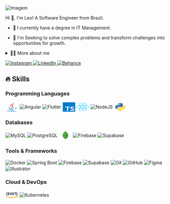 <!-- GIF -->
<p align="left">
  <img src="https://s11.gifyu.com/images/SOsL6.gif" alt="Imagem">
</p>

<!-- Presentation -->
<p align="left">
  Hi 👋, I'm Leo! A Software Engineer from Brazil.

  - 🌱 I currently have a degree in IT Management.

  - 🔭 I'm Seeking to solve complex problems and transform challenges into opportunities for growth.
</p>

<!-- Dropdown -->
<details>
  <summary>👨‍💻 More about me</summary>

  - 💬 I am 36 years old, currently living in Brazil. I have extensive experience as a Software Engineer, specializing in fullstack development, IT management, and UI/UX design. I have led and contributed to several large-scale projects, including SaaS systems for cattle farms, event management applications, and CRM systems for governmental organizations.

  - 🛠️ I have worked with technologies such as **Java**, **Angular**, **Flutter**, **TypeScript**, **React**, **NodeJS**, **Python**, and various databases like **MySQL**, **PostgreSQL**, **MongoDB**, **Firebase**, and **Supabase**. My cloud experience includes **AWS**, **Kubernetes**, and **Spring Cloud**.

  - 🚀 In addition to my technical skills, I have experience working with clients such as **Ministério da Saúde**, **Sebrae**, **PNUD**, **OPAS**, and **FUNASA**. I have developed both mobile apps and websites for these clients, as well as communication bots for WhatsApp and email.

  - ⚡ I am passionate about solving complex problems and transforming them into opportunities for growth. In my free time, I enjoy exploring new technologies, reading, and sharing my knowledge through YouTube, where I create content about audiovisual topics and video editing.
</details>


<!-- Links -->
<p align="left">
  <a href="https://www.instagram.com/leoapoena/" style="outline: none;">
    <img src="https://img.shields.io/badge/Instagram-E4405F?style=for-the-badge&logo=instagram&logoColor=white" alt="Instagram">
  </a>
  <a href="https://www.linkedin.com/in/leonardo-raposo-5b0a70144/" style="outline: none;">
    <img src="https://img.shields.io/badge/LinkedIn-0077B5?style=for-the-badge&logo=linkedin&logoColor=white" alt="LinkedIn">
  </a>
  <a href="https://www.behance.net/leonardoapoena" style="outline: none;">
    <img src="https://img.shields.io/badge/Behance-1769ff?style=for-the-badge&logo=behance&logoColor=white" alt="Behance">
  </a>
</p>


## 🔥 Skills

<!-- Skills: Programming Languages -->
  <div style="flex-basis: 48%;">
    <h3>Programming Languages</h3>
    <img align="center" alt="Java" height="30" width="40" src="https://raw.githubusercontent.com/devicons/devicon/master/icons/java/java-original.svg">
    <img align="center" alt="Angular" height="30" width="40" src="https://cdn.jsdelivr.net/gh/devicons/devicon/icons/angularjs/angularjs-original.svg">
    <img align="center" alt="Flutter" height="30" width="40" src="https://cdn.jsdelivr.net/gh/devicons/devicon/icons/flutter/flutter-original.svg">
    <img align="center" alt="TypeScript" height="30" width="40" src="https://raw.githubusercontent.com/devicons/devicon/master/icons/typescript/typescript-original.svg">
    <img align="center" alt="React" height="30" width="40" src="https://raw.githubusercontent.com/devicons/devicon/master/icons/react/react-original.svg">
    <img align="center" alt="NodeJS" height="30" width="40" src="https://cdn.jsdelivr.net/gh/devicons/devicon/icons/nodejs/nodejs-original.svg">
    <img align="center" alt="Python" height="30" width="40" src="https://raw.githubusercontent.com/devicons/devicon/master/icons/python/python-original.svg">
  </div>
  
<!-- Skills: Databases -->
  <div style="flex-basis: 48%;">
    <h3>Databases</h3>
    <img align="center" alt="MySQL" height="30" width="40" src="https://cdn.jsdelivr.net/gh/devicons/devicon/icons/mysql/mysql-original.svg">
    <img align="center" alt="PostgreSQL" height="30" width="40" src="https://cdn.jsdelivr.net/gh/devicons/devicon/icons/postgresql/postgresql-original.svg">
    <img align="center" alt="MongoDB" height="30" width="40" src="https://raw.githubusercontent.com/devicons/devicon/master/icons/mongodb/mongodb-original.svg">
    <img align="center" alt="Firebase" height="30" width="40" src="https://cdn.jsdelivr.net/gh/devicons/devicon/icons/firebase/firebase-plain.svg">
    <img align="center" alt="Supabase" height="30" width="40" src="https://seeklogo.com/images/S/supabase-logo-DCC676FFE2-seeklogo.com.png">
  </div>
  
<!-- Skills: Tools & Frameworks -->
  <div style="flex-basis: 48%;">
    <h3>Tools & Frameworks</h3>
    <img align="center" alt="Docker" height="30" width="40" src="https://cdn.jsdelivr.net/gh/devicons/devicon/icons/docker/docker-original.svg">
    <img align="center" alt="Spring Boot" height="30" width="40" src="https://cdn.jsdelivr.net/gh/devicons/devicon/icons/spring/spring-original.svg">
    <img align="center" alt="Firebase" height="30" width="40" src="https://cdn.jsdelivr.net/gh/devicons/devicon/icons/firebase/firebase-plain.svg">
    <img align="center" alt="Supabase" height="30" width="40" src="https://seeklogo.com/images/S/supabase-logo-DCC676FFE2-seeklogo.com.png">
    <img align="center" alt="Git" height="30" width="40" src="https://cdn.jsdelivr.net/gh/devicons/devicon/icons/git/git-original.svg">
    <img align="center" alt="GitHub" height="30" width="40" src="https://svgshare.com/i/1Bfx.svg">
    <img align="center" alt="Figma" height="30" width="40" src="https://cdn.jsdelivr.net/gh/devicons/devicon/icons/figma/figma-original.svg">
    <img align="center" alt="Illustrator" height="30" width="40" src="https://cdn.jsdelivr.net/gh/devicons/devicon/icons/illustrator/illustrator-plain.svg">

  </div>
  
<!-- Skills: Cloud & DevOps -->
  <div style="flex-basis: 48%;">
    <h3>Cloud & DevOps</h3>
    <img align="center" alt="AWS" height="30" width="40" src="https://raw.githubusercontent.com/devicons/devicon/master/icons/amazonwebservices/amazonwebservices-original-wordmark.svg">
    <img align="center" alt="Kubernetes" height="30" width="40" src="https://cdn.jsdelivr.net/gh/devicons/devicon/icons/kubernetes/kubernetes-plain.svg">
  </div>

